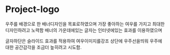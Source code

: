 # Project-logo

우주를 배경으로 한 배너디자인을 목표로하였으며
가장 좋아하는 여우를 가지고 최대한 디자인하려고 노력함
배너의 가운데에있는 글자는 인터넷에있는 효과를 이용하였으며

글자하단은 슬라이드 효과를 적용하여 여우이미지를강조
상단에 우주선을띄워 우주에대한 공간감각을 조금더 높히려고 시도함.